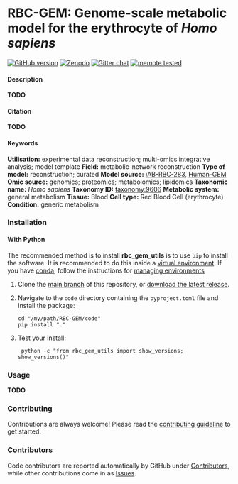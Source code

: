 # RBC-GEM: Genome-scale metabolic model for the erythrocyte of _Homo sapiens_

[![GitHub version](https://badge.fury.io/gh/z-haiman%2Frbc-gem.svg)](https://badge.fury.io/gh/z-haiman%2Frbc-gem)
[![Zenodo](https://zenodo.org/badge/733772184.svg)](https://zenodo.org/badge/latestdoi/733772184)
[![Gitter chat](https://badges.gitter.im/z-haiman/RBC-GEM.svg)](https://gitter.im/z-haiman/RBC-GEM)
[![memote tested](https://img.shields.io/badge/memote-tested-blue.svg?style=plastic)](https://z-haiman.github.io/RBC-GEM)

#### Description

**TODO**

#### Citation

**TODO**

#### Keywords

**Utilisation:** experimental data reconstruction; multi-omics integrative analysis; model template
**Field:** metabolic-network reconstruction
**Type of model:** reconstruction; curated
**Model source:** [iAB-RBC-283](https://doi.org/10.1186/1752-0509-5-110),   [Human-GEM](https://doi.org/10.5281/zenodo.10303455)
**Omic source:** genomics; proteomics; metabolomics; lipidomics
**Taxonomic name:** _Homo sapiens_
**Taxonomy ID:** [taxonomy:9606](https://identifiers.org/taxonomy:9606)
**Metabolic system:** general metabolism
**Tissue:** Blood
**Cell type:**  Red Blood Cell (erythrocyte)
**Condition:** generic metabolism

### Installation
#### With Python

The recommended method is to install **rbc_gem_utils** is to use ``pip`` to
install the software. It is recommended to do this inside a [virtual environment](http://docs.python-guide.org/en/latest/dev/virtualenvs/). If you have [conda](https://docs.conda.io/en/latest/), follow the instructions for [managing environments](https://conda.io/projects/conda/en/latest/user-guide/tasks/manage-environments.html)

1.  Clone the [main branch](https://github.com/z-haiman/RBC-GEM/tree/main) of this repository, or [download the latest release](https://github.com/z-haiman/RBC-GEM/releases/latest).
2.  Navigate to the `code` directory containing the `pyproject.toml` file and install the package:

        cd "/my/path/RBC-GEM/code"
        pip install "."

3. Test your install:

        python -c "from rbc_gem_utils import show_versions; show_versions()"


### Usage

**TODO**

### Contributing

Contributions are always welcome! Please read the [contributing guideline](.github/CONTRIBUTING.md) to get started.


### Contributors

Code contributors are reported automatically by GitHub under [Contributors](https://github.com/z-haiman/RBC-GEM/graphs/contributors), while other contributions come in as [Issues](https://github.com/z-haiman/RBC-GEM/issues).
